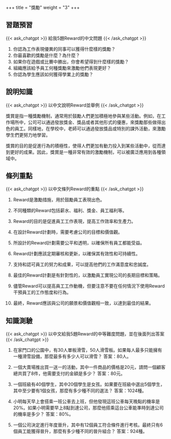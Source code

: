 +++
title = "獎勵"
weight = "3"
+++
## 習題預習
{{< ask_chatgpt >}}
給我5題Reward的中文問題
{{< /ask_chatgpt >}}

1. 你認為工作表現優異的同事可以獲得什麼樣的獎勵？
2. 你最喜歡的獎勵是什麼？為什麼？
3. 如果你在遊戲或比賽中勝出，你會希望得到什麼樣的獎勵？
4. 組織應該給予員工何種獎勵來激勵他們表現更好？
5. 你認為學生應該如何獲得學業上的獎勵？   

## 說明知識
{{< ask_chatgpt >}}
以中文說明Reward並舉例
{{< /ask_chatgpt >}}

獎賞是指一種獎勵機制，通常用於鼓勵人們更加積極地參與某些活動。例如，在工作場所中，公司可以通過發放獎金、獎品或者其他形式的優惠，來獎勵那些做得出色的員工。同樣地，在學校中，老師可以通過發放獎品或特別的課外活動，來激勵學生們更努力地學習。

獎賞的目的是促進行為的積極性，使得人們更加有動力投入到某些活動中，從而達到更好的成果。因此，獎賞是一種非常有效的激勵機制，可以被廣泛應用到各種領域中。   

## 條列重點
{{< ask_chatgpt >}}
以中文條列Reward的重點
{{< /ask_chatgpt >}}

1. Reward是激勵措施，用於鼓勵員工表現出色。

2. 不同種類的Reward包括薪水、福利、獎金、員工福利等。

3. Reward的目的是促進員工工作表現，提高工作效率和生產力。

4. 在設計Reward計劃時，需要考慮公司的目標和價值觀。

5. 所設計的Reward計劃需要公平和透明，以確保所有員工都能受益。

6. Reward計劃應該定期審核和更新，以確保其有效性和可持續性。

7. 支持和認可員工的努力和成果，可以提高他們的工作滿意度和忠誠度。

8. 最佳的Reward計劃是有針對性的，以激勵員工實現公司的長期目標和策略。

9. 儘管Reward可以提高員工工作動機，但要注意不要在任何情況下使用Reward干預員工的工作態度和行為。

10. 最終，Reward應該與公司的願景和價值觀相一致，以達到最佳的結果。   

## 知識測驗
{{< ask_chatgpt >}}
以中文給我5題Reward的中等難度問題，並在後面列出答案
{{< /ask_chatgpt >}}

1. 在家門口的公園中，有30人單板滑雪，50人滑雪板。如果每人最多只能擁有一種滑雪設備，那麼最多有多少人可以滑雪？
答案：80人。

2. 一個大賣場推出買一送一的活動，其中一件商品的價格是20元，請問一個顧客總共買了8件，他需要支付的金額是多少？
答案：80元。

3. 一個班級有40個學生，其中20個學生是女孩。如果要在班級中選出5個學生，其中至少要有1個女孩，那麼有多少種不同的選法？
答案：1024種。

4. 小明每天早上會搭乘一班公車去上班，但他發現這班公車每天晚點的機率是20%。如果小明需要早上8點到達公司，那麼他搭乘這台公車能準時到達公司的機率是多少？
答案：80%。

5. 一個公司決定進行年度晉升，其中有12個員工符合條件進行考核。最終只有6個員工能獲得晉升，那麼有多少種不同的晉升組合？
答案：924種。   


